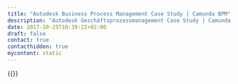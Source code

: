```yaml
---
title: "Autodesk Business Process Management Case Study | Camunda BPM"
description: "Autodesk Geschäftsprozessmanagement Case Study | Camunda BPM"
date: 2017-10-25T10:39:22+02:00
draft: false
contact: true
contacthidden: true
mycontent: static
---
```

{{<case-study-single
company="Autodesk"
companydescription="Autodesk makes software for people who make things.  If you’ve ever driven a high-performance car, admired a towering skyscraper, used a smartphone, or watched a great film, chances are you’ve experienced what millions of Autodesk customers are doing with our software. Autodesk gives you the power to make anything.  Over 100 million people use Autodesk software like AutoCAD, Revit, Maya, 3ds Max, Fusion 360, SketchBook, and more to unlock their creativity and solve important design, business and environmental challenges. Our software runs on both personal computers and mobile devices and taps the infinite computing power of the cloud to help teams around the world collaborate, design, simulate and fabricate their ideas in 3D. Autodesk is consistently named a Great Place to Work®, globally.  We provide exceptional compensation/benefit packages and we’d love for you to join us. We’re proud to be an equal opportunity employer and we consider all qualiﬁed applicants without regard to race, gender, disability, veteran status or other protected category.  To see our culture in action, check out #AutodeskLife.We are headquartered in the San Francisco Bay Area and have more than 9000 employees worldwide."
customerquote=""
teaser=""
usecase=""
videolink=""
logo="//images.ctfassets.net/vpidbgnakfvf/69cOSxOk3S80wy48MEkwkk/8c4d2bec5e93c3221bb8011f63ac1cdf/logo-fomats-cmykR1-1378x400.jpg"
pdf=""
thumbnail="">}}
